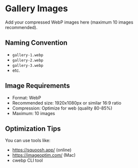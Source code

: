 # Gallery Images

Add your compressed WebP images here (maximum 10 images recommended).

## Naming Convention

- `gallery-1.webp`
- `gallery-2.webp`
- `gallery-3.webp`
- etc.

## Image Requirements

- Format: WebP
- Recommended size: 1920x1080px or similar 16:9 ratio
- Compression: Optimize for web (quality 80-85%)
- Maximum: 10 images

## Optimization Tips

You can use tools like:

- https://squoosh.app/ (online)
- https://imageoptim.com/ (Mac)
- cwebp CLI tool
